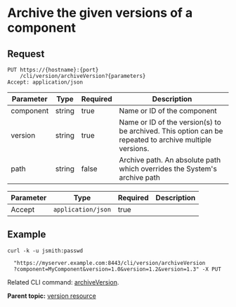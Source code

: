 # Archive the given versions of a component

## Request

```
PUT https://{hostname}:{port}
    /cli/version/archiveVersion?{parameters}
Accept: application/json

```

|Parameter|Type|Required|Description|
|---------|----|--------|-----------|
|component|string|true|Name or ID of the component|
|version|string|true|Name or ID of the version\(s\) to be archived. This option can be repeated to archive multiple versions.|
|path|string|false|Archive path. An absolute path which overrides the System's archive path|

|Parameter|Type|Required|Description|
|---------|----|--------|-----------|
|Accept|`application/json`|true| |

## Example

```
curl -k -u jsmith:passwd 
   
  "https://myserver.example.com:8443/cli/version/archiveVersion
  ?component=MyComponent&version=1.0&version=1.2&version=1.3" -X PUT
```

Related CLI command: [archiveVersion](udclient_archiveversion.md).

**Parent topic:** [version resource](../../com.ibm.udeploy.api.doc/topics/rest_cli_version.md)

